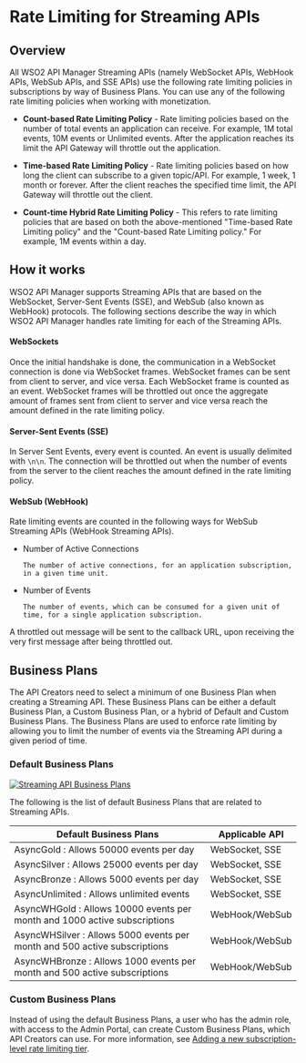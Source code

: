 # Rate Limiting for Streaming APIs

## Overview

All WSO2 API Manager Streaming APIs (namely WebSocket APIs, WebHook APIs, WebSub APIs, and SSE APIs) use the following rate limiting policies in subscriptions by way of Business Plans. You can use any of the following rate limiting policies when working with monetization.

- **Count-based Rate Limiting Policy** - Rate limiting policies based on the number of total events an application can receive. For example, 1M total events, 10M events or Unlimited events. After the application reaches its limit the API Gateway will throttle out the application.

- **Time-based Rate Limiting Policy** -  Rate limiting policies based on how long the client can subscribe to a given topic/API. For example, 1 week, 1 month or forever. After the client reaches the specified time limit, the API Gateway will throttle out the client.

- **Count-time Hybrid Rate Limiting Policy** - This refers to rate limiting policies that are based on both the above-mentioned "Time-based Rate Limiting policy" and the "Count-based Rate Limiting policy." For example, 1M events within a day.

## How it works

WSO2 API Manager supports Streaming APIs that are based on the WebSocket, Server-Sent Events (SSE), and WebSub (also known as WebHook) protocols. The following sections describe the way in which WSO2 API Manager handles rate limiting for each of the Streaming APIs.

#### WebSockets

Once the initial handshake is done, the communication in a WebSocket connection is done via WebSocket frames. WebSocket frames can be sent from client to server, and vice versa. Each WebSocket frame is counted as an event. WebSocket frames will be throttled out once the aggregate amount of frames sent from client to server and vice versa reach the amount defined in the rate limiting policy.

#### Server-Sent Events (SSE)

In Server Sent Events, every event is counted. An event is usually delimited with `\n\n`. The connection will be throttled out when the number of events from the server to the client reaches the amount defined in the rate limiting policy.

#### WebSub (WebHook)

Rate limiting events are counted in the following ways for WebSub Streaming APIs (WebHook Streaming APIs).

- Number of Active Connections

      The number of active connections, for an application subscription, in a given time unit.

- Number of Events

      The number of events, which can be consumed for a given unit of time, for a single application subscription.

A throttled out message will be sent to the callback URL, upon receiving the very first message after being throttled out.

## Business Plans

The API Creators need to select a minimum of one Business Plan when creating a Streaming API. These Business Plans can be either a default Business Plan, a Custom Business Plan, or a hybrid of Default and Custom Business Plans. The Business Plans are used to enforce rate limiting by allowing you to limit the number of events via the Streaming API during a given period of time.

### Default Business Plans

[![Streaming API Business Plans]({{base_path}}/assets/img/design/rate-limiting/stream-api-business-plans.png)]({{base_path}}/assets/img/design/rate-limiting/stream-api-business-plans.png)

The following is the list of default Business Plans that are related to Streaming APIs.

| **Default Business Plans**                                                    | **Applicable API** |
|---------------------------------------------------------------------------|----------------|
| AsyncGold : Allows 50000 events per day                                   | WebSocket, SSE |
| AsyncSilver : Allows 25000 events per day                                 | WebSocket, SSE |
| AsyncBronze : Allows 5000 events per day                                  | WebSocket, SSE |
| AsyncUnlimited : Allows unlimited events                                  | WebSocket, SSE |
| AsyncWHGold : Allows 10000 events per month and 1000 active subscriptions | WebHook/WebSub |
| AsyncWHSilver : Allows 5000 events per month and 500 active subscriptions | WebHook/WebSub |
| AsyncWHBronze : Allows 1000 events per month and 500 active subscriptions | WebHook/WebSub |

### Custom Business Plans

Instead of using the default Business Plans, a user who has the admin role, with access to the Admin Portal, can create Custom Business Plans, which API Creators can use. For more information, see [Adding a new subscription-level rate limiting tier]({{base_path}}/manage-apis/design/rate-limiting/adding-new-throttling-policies/#adding-a-new-subscription-level-throttling-tier).
